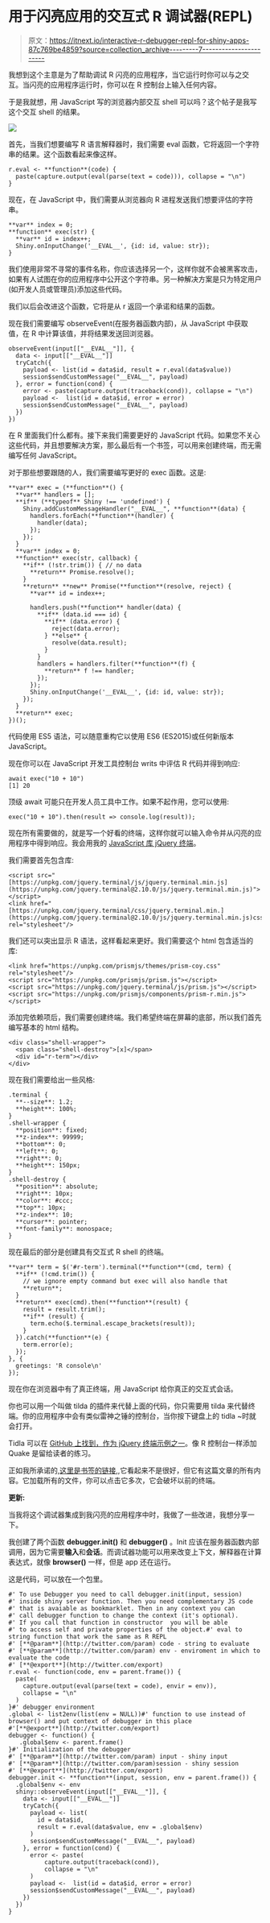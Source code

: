# 用于闪亮应用的交互式 R 调试器(REPL)

> 原文：<https://itnext.io/interactive-r-debugger-repl-for-shiny-apps-87c769be4859?source=collection_archive---------7----------------------->

我想到这个主意是为了帮助调试 R 闪亮的应用程序，当它运行时你可以与之交互。当闪亮的应用程序运行时，你可以在 R 控制台上输入任何内容。

于是我就想，用 JavaScript 写的浏览器内部交互 shell 可以吗？这个帖子是我写这个交互 shell 的结果。

![](img/4f7ef1ae1b12fcaa708d2d3e9ea52d01.png)

首先，当我们想要编写 R 语言解释器时，我们需要 eval 函数，它将返回一个字符串的结果。这个函数看起来像这样。

```
r.eval <- **function**(code) {
  paste(capture.output(eval(parse(text = code))), collapse = "\n")
}
```

现在，在 JavaScript 中，我们需要从浏览器向 R 进程发送我们想要评估的字符串。

```
**var** index = 0;
**function** exec(str) {
  **var** id = index++;
  Shiny.onInputChange('__EVAL__', {id: id, value: str});
}
```

我们使用非常不寻常的事件名称，你应该选择另一个，这样你就不会被黑客攻击，如果有人试图在你的应用程序中公开这个字符串。另一种解决方案是只为特定用户(如开发人员或管理员)添加这些代码。

我们以后会改进这个函数，它将是从 r 返回一个承诺和结果的函数。

现在我们需要编写 observeEvent(在服务器函数内部)，从 JavaScript 中获取值，在 R 中计算该值，并将结果发送回浏览器。

```
observeEvent(input[["__EVAL__"]], {
  data <- input[["__EVAL__"]]
  tryCatch({
    payload <- list(id = data$id, result = r.eval(data$value))
    session$sendCustomMessage("__EVAL__", payload)
  }, error = function(cond) {
    error <- paste(capture.output(traceback(cond)), collapse = "\n")
    payload <-  list(id = data$id, error = error) 
    session$sendCustomMessage("__EVAL__", payload)
  })
})
```

在 R 里面我们什么都有。接下来我们需要更好的 JavaScript 代码。如果您不关心这些代码，并且想要解决方案，那么最后有一个书签，可以用来创建终端，而无需编写任何 JavaScript。

对于那些想要跟随的人，我们需要编写更好的 exec 函数。这是:

```
**var** exec = (**function**() {
  **var** handlers = [];
  **if** (**typeof** Shiny !== 'undefined') {
    Shiny.addCustomMessageHandler("__EVAL__", **function**(data) {
      handlers.forEach(**function**(handler) {
        handler(data);
      });
    });
  }
  **var** index = 0;
  **function** exec(str, callback) {
    **if** (!str.trim()) { // no data
      **return** Promise.resolve();
    }
    **return** **new** Promise(**function**(resolve, reject) {
      **var** id = index++;

      handlers.push(**function** handler(data) {
        **if** (data.id === id) {
          **if** (data.error) {
            reject(data.error);
          } **else** {
            resolve(data.result);
          }
        }
        handlers = handlers.filter(**function**(f) {
          **return** f !== handler;
        });
      });
      Shiny.onInputChange('__EVAL__', {id: id, value: str});
    });
  }
  **return** exec;
})();
```

代码使用 ES5 语法，可以随意重构它以使用 ES6 (ES2015)或任何新版本 JavaScript。

现在你可以在 JavaScript 开发工具控制台 writs 中评估 R 代码并得到响应:

```
await exec("10 + 10")
[1] 20
```

顶级 await 可能只在开发人员工具中工作。如果不起作用，您可以使用:

```
exec("10 + 10").then(result => console.log(result));
```

现在所有需要做的，就是写一个好看的终端，这样你就可以输入命令并从闪亮的应用程序中得到响应。我会用我的 [JavaScript 库 jQuery 终端](https://terminal.jcubic.pl/)。

我们需要首先包含库:

```
<script src="[https://unpkg.com/jquery.terminal/js/jquery.terminal.min.js](https://unpkg.com/jquery.terminal@2.10.0/js/jquery.terminal.min.js)"></script>
<link href="[https://unpkg.com/jquery.terminal/css/jquery.terminal.min.](https://unpkg.com/jquery.terminal@2.10.0/js/jquery.terminal.min.js)css" rel="stylesheet"/>
```

我们还可以突出显示 R 语法，这样看起来更好。我们需要这个 html 包含适当的库:

```
<link href="https://unpkg.com/prismjs/themes/prism-coy.css" rel="stylesheet"/>
<script src="https://unpkg.com/prismjs/prism.js"></script>
<script src="https://unpkg.com/jquery.terminal/js/prism.js"></script>
<script src="https://unpkg.com/prismjs/components/prism-r.min.js"></script>
```

添加完依赖项后，我们需要创建终端。我们希望终端在屏幕的底部，所以我们首先编写基本的 html 结构。

```
<div class="shell-wrapper">
  <span class="shell-destroy">[x]</span>
  <div id="r-term"></div>
</div>
```

现在我们需要给出一些风格:

```
.terminal {
  **--size**: 1.2;
  **height**: 100%;
}
.shell-wrapper {
  **position**: fixed;
  **z-index**: 99999;
  **bottom**: 0;
  **left**: 0;
  **right**: 0;
  **height**: 150px;
}
.shell-destroy {
  **position**: absolute;
  **right**: 10px;
  **color**: #ccc;
  **top**: 10px;
  **z-index**: 10;
  **cursor**: pointer;
  **font-family**: monospace;
}
```

现在最后的部分是创建具有交互式 R shell 的终端。

```
**var** term = $('#r-term').terminal(**function**(cmd, term) {
  **if** (!cmd.trim()) {
    // we ignore empty command but exec will also handle that
    **return**;
  }
  **return** exec(cmd).then(**function**(result) {
    result = result.trim();
    **if** (result) {
      term.echo($.terminal.escape_brackets(result));
    }
  }).catch(**function**(e) {
    term.error(e);
  });
}, {
  greetings: 'R console\n'
});
```

现在你在浏览器中有了真正终端，用 JavaScript 给你真正的交互式会话。

你也可以用一个叫做 tilda 的插件来代替上面的代码，你只需要用 tilda 来代替终端。你的应用程序中会有类似雷神之锤的控制台，当你按下键盘上的 tidla ~时就会打开。

Tidla 可以在 [GitHub 上找到，作为 jQuery 终端示例之一](https://github.com/jcubic/jquery.terminal/blob/master/examples/tilda-demo.html)。像 R 控制台一样添加 Quake 是留给读者的练习。

正如我所承诺的,[这里是书签的链接,](https://gist.github.com/jcubic/665c15b9867ef8d0d6f6f2f4509fa1f7),它看起来不是很好，但它有这篇文章的所有内容。它加载所有的文件，你可以点击它多次，它会破坏以前的终端。

**更新:**

当我将这个调试器集成到我闪亮的应用程序中时，我做了一些改进，我想分享一下。

我创建了两个函数 **debugger.init()** 和 **debugger()** 。Init 应该在服务器函数内部调用，因为它需要**输入**和**会话**。而调试器功能可以用来改变上下文，解释器在计算表达式，就像 **browser()** 一样，但是 app 还在运行。

这是代码，可以放在一个包里。

```
#' To use Debugger you need to call debugger.init(input, session)
#' inside shiny server function. Then you need complementary JS code
#' that is avaiable as bookmarklet. Then in any context you can
#' call debugger function to change the context (it's optional).
#' If you call that function in constructor  you will be able 
#' to access self and private properties of the object.#' eval to string function that work the same as R REPL
#' [**@param**](http://twitter.com/param) code - string to evaluate
#' [**@param**](http://twitter.com/param) env - enviroment in which to evaluate the code
#' [**@export**](http://twitter.com/export)
r.eval <- function(code, env = parent.frame()) {
  paste(
    capture.output(eval(parse(text = code), envir = env)),
    collapse = "\n"
  )
}#' debugger environment
.global <- list2env(list(env = NULL))#' function to use instead of browser() and put context of debugger in this place
#'[**@export**](http://twitter.com/export)
debugger <- function() {
   .global$env <- parent.frame()
}#' Initialization of the debugger
#' [**@param**](http://twitter.com/param) input - shiny input
#' [**@param**](http://twitter.com/param)session - shiny session
#' [**@export**](http://twitter.com/export)
debugger.init <- **function**(input, session, env = parent.frame()) {
  .global$env <- env
  shiny::observeEvent(input[["__EVAL__"]], {
    data <- input[["__EVAL__"]]
    tryCatch({
      payload <- list(
        id = data$id,
        result = r.eval(data$value, env = .global$env)
      )
      session$sendCustomMessage("__EVAL__", payload)
    }, error = function(cond) {
      error <- paste(
          capture.output(traceback(cond)),
          collapse = "\n"
      )
      payload <-  list(id = data$id, error = error)
      session$sendCustomMessage("__EVAL__", payload)
    })
  })
}
```